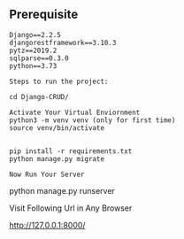 ## Prerequisite
```
Django==2.2.5
djangorestframework==3.10.3
pytz==2019.2
sqlparse==0.3.0
python==3.73

Steps to run the project:

cd Django-CRUD/

Activate Your Virtual Enviornment 
python3 -m venv venv (only for first time)
source venv/bin/activate


pip install -r requirements.txt
python manage.py migrate

Now Run Your Server 
```
python manage.py runserver


Visit Following Url in Any Browser

http://127.0.0.1:8000/

